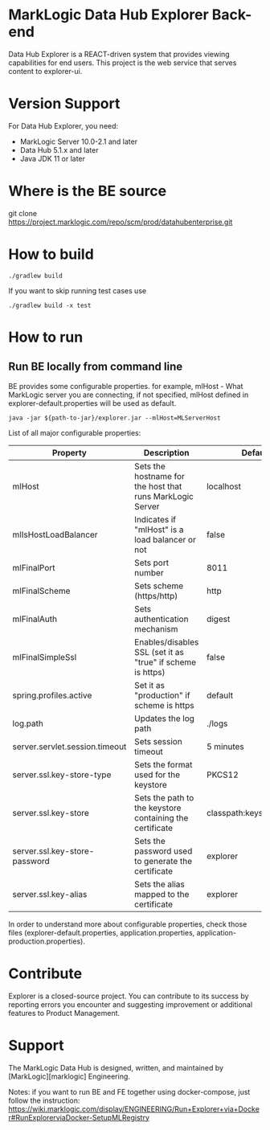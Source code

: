 # MarkLogic Data Hub Explorer Back-end

Data Hub Explorer is a REACT-driven system that provides viewing capabilities for end users.
This project is the web service that serves content to explorer-ui.

# Version Support
For Data Hub Explorer, you need:
  - MarkLogic Server 10.0-2.1 and later
  - Data Hub 5.1.x and later
  - Java JDK 11 or later

# Where is the BE source
git clone https://project.marklogic.com/repo/scm/prod/datahubenterprise.git

# How to build

```
./gradlew build
```
If you want to skip running test cases use
```
./gradlew build -x test
```

# How to run 

## Run BE locally from command line

BE provides some configurable properties. for example,
mlHost - What MarkLogic server you are connecting, if not specified, mlHost defined in explorer-default.properties will be used as default. 
```
java -jar ${path-to-jar}/explorer.jar --mlHost=MLServerHost
```
List of all major configurable properties:

| Property                       | Description                                                | Default Value                   |
|--------------------------------|------------------------------------------------------------|---------------------------------|
| mlHost                         | Sets the hostname for the host that runs MarkLogic Server  | localhost                       |
| mlIsHostLoadBalancer           | Indicates if "mlHost" is a load balancer or not            | false                           |
| mlFinalPort                    | Sets port number                                           | 8011                            |
| mlFinalScheme                  | Sets scheme (https/http)                                   | http                            |
| mlFinalAuth                    | Sets authentication mechanism                              | digest                          |
| mlFinalSimpleSsl               | Enables/disables SSL (set it as "true" if scheme is https) | false                           |
| spring.profiles.active         | Set it as "production" if scheme is https                  | default                         |
| log.path                       | Updates the log path                                       | ./logs                          |
| server.servlet.session.timeout | Sets session timeout                                       | 5 minutes                       |
| server.ssl.key-store-type      | Sets the format used for the keystore                      | PKCS12                          |
| server.ssl.key-store           | Sets the path to the keystore containing the certificate   | classpath:keystore/explorer.p12 |
| server.ssl.key-store-password  | Sets the password used to generate the certificate         | explorer                        |
| server.ssl.key-alias           | Sets the alias mapped to the certificate                   | explorer                        |

In order to understand more about configurable properties, check those files (explorer-default.properties, 
application.properties, application-production.properties).

# Contribute
Explorer is a closed-source project. You can contribute to its success by reporting errors you encounter and 
suggesting improvement or additional features to Product Management.

# Support
The MarkLogic Data Hub is designed, written, and maintained by [MarkLogic][marklogic] Engineering.

Notes: if you want to run BE and FE together using docker-compose, just follow the instruction:
https://wiki.marklogic.com/display/ENGINEERING/Run+Explorer+via+Docker#RunExplorerviaDocker-SetupMLRegistry
